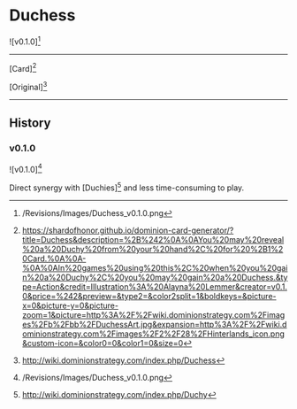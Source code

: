 # Duchess

![v0.1.0][^v0.1.0]

---

[Card][^Card]

[Original][^Original]

---

## History

### v0.1.0

![v0.1.0][^v0.1.0]

Direct synergy with [Duchies][^Duchy] and less time-consuming to play.

[^v0.1.0]: /Revisions/Images/Duchess_v0.1.0.png
[^Card]: https://shardofhonor.github.io/dominion-card-generator/?title=Duchess&description=%2B%242%0A%0AYou%20may%20reveal%20a%20Duchy%20from%20your%20hand%2C%20for%20%2B1%20Card.%0A%0A-%0A%0AIn%20games%20using%20this%2C%20when%20you%20gain%20a%20Duchy%2C%20you%20may%20gain%20a%20Duchess.&type=Action&credit=Illustration%3A%20Alayna%20Lemmer&creator=v0.1.0&price=%242&preview=&type2=&color2split=1&boldkeys=&picture-x=0&picture-y=0&picture-zoom=1&picture=http%3A%2F%2Fwiki.dominionstrategy.com%2Fimages%2Fb%2Fbb%2FDuchessArt.jpg&expansion=http%3A%2F%2Fwiki.dominionstrategy.com%2Fimages%2F2%2F28%2FHinterlands_icon.png&custom-icon=&color0=0&color1=0&size=0
[^Original]: http://wiki.dominionstrategy.com/index.php/Duchess
[^Duchy]: http://wiki.dominionstrategy.com/index.php/Duchy
